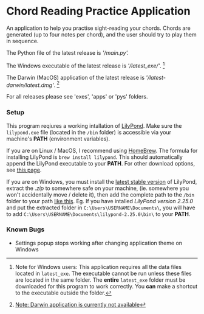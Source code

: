# Chord Reading Practice Application

An application to help you practise sight-reading your chords. Chords are generated (up to four notes per chord), and the user should try to play them in sequence. 

The Python file of the latest release is *'/main.py'.* 

The Windows executable of the latest release is *'/latest_exe/'*. [^1]

The Darwin (MacOS) application of the latest release is *'/latest-darwin/latest.dmg'*. [^2]

For all releases please see 'exes', 'apps' or 'pys' folders.

[^1]:Note for Windows users: This application requires all the data files located in <code>latest_exe</code>. The executable cannot be run unless these files are located in the same folder. The **entire** <code>latest_exe</code> folder must be downloaded for this program to work correctly. You **can** make a shortcut to the executable outside the folder.

[^2]:<u>Note: Darwin application is currently not available</u>


### Setup

This program reqiures a working intallation of [LilyPond](https://lilypond.org). Make sure the <code>lilypond.exe</code> file (located in the <code>/bin</code> folder) is accessible via your machine's **PATH** (environment variables). 

If you are on Linux / MacOS, I recommend using [HomeBrew](https://brew.sh). The formula for installing LilyPond is <code>brew install lilypond</code>. This should automatically append the LilyPond executable to your **PATH**.
For other download options, see [this page](https://lilypond.org/download.html).

If you are on Windows, you must install the [latest stable version](https://lilypond.org/download.html) of LilyPond, extract the *.zip* to somewhere safe on your machine, (ie. somewhere you won't accidentally move / delete it), then add the complete path to the <code>/bin</code> folder to your path [like this](https://www.architectryan.com/2018/03/17/add-to-the-path-on-windows-10/). 
Eg. If you have intalled *LilyPond version 2.25.0* and put the extracted folder in <code>C:\Users\USERNAME\Documents\\</code>, you will have to add <code>C:\Users\USERNAME\Documents\lilypond-2.25.0\bin\\</code> to your **PATH**.


### Known Bugs
* Settings popup stops working after changing application theme on Windows
  